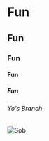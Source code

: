 # Fun

## Fun

### Fun

#### Fun

##### Fun

###### Yo's Branch

![Sob](https://media.discordapp.net/attachments/862600196704829443/1118366377728806922/QQ20230614102831.gif?width=431&height=242)
